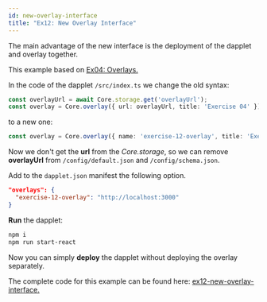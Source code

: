 ```yaml
---
id: new-overlay-interface 
title: "Ex12: New Overlay Interface"
---
```


The main advantage of the new interface is the deployment of the dapplet and overlay together.

This example based on [Ex04: Overlays.](/docs/overlays)

In the code of the dapplet `/src/index.ts` we change the old syntax:

```typescript
const overlayUrl = await Core.storage.get('overlayUrl');
const overlay = Core.overlay({ url: overlayUrl, title: 'Exercise 04' });
```

to a new one:

```typescript
const overlay = Core.overlay({ name: 'exercise-12-overlay', title: 'Exercise 12' });
```

Now we don't get the **url** from the *Core.storage*, so we can remove **overlayUrl** from `/config/default.json` and `/config/schema.json`.

Add to the `dapplet.json` manifest the following option.

```json
"overlays": {
  "exercise-12-overlay": "http://localhost:3000"
}
```

**Run** the dapplet:

```bash
npm i
npm run start-react
```

Now you can simply **deploy** the dapplet without deploying the overlay separately.

The complete code for this example can be found here: [ex12-new-overlay-interface.](https://github.com/dapplets/dapplet-template/tree/ex12-new-overlay-interface)
